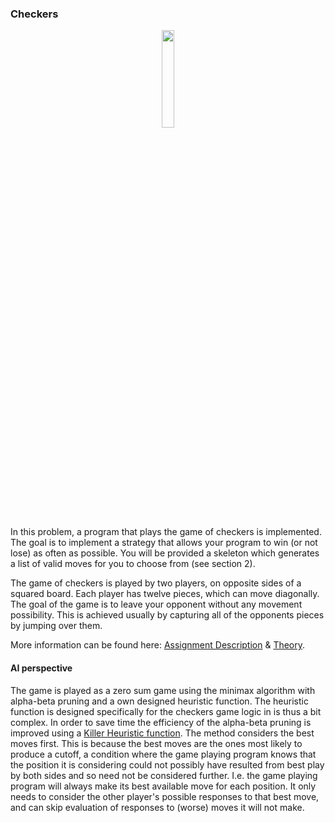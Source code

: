 ### Checkers
<p float="left" align='center'>  
  <img src='http://thinkartificial.org/wp-content/uploads/2007/07/180px-draughts.png' width="20%" height="20%"
 />

In this problem, a program that plays the game of checkers is implemented. The goal is to implement a strategy that 
allows your program to win (or not lose) as often as possible. You will be provided a skeleton which generates a list 
of valid moves for you to choose from (see section 2).

The game of checkers is played by two players, on opposite sides of a squared board. Each player has twelve pieces, which
can move diagonally. The goal of the game is to leave your opponent without any movement possibility. This is achieved usually 
by capturing all of the opponents pieces by jumping over them.


More information can be found here: [Assignment Description](https://kth.kattis.com/problems/kth.ai.checkers) & 
[Theory](https://github.com/alexandrahotti/Artificial-Intelligence/blob/master/Assignment2%20-%20Zero%20Sum%20Games/Assignment_Description.pdf).

#### AI perspective
The game is played as a zero sum game using the minimax algorithm with alpha-beta pruning and a own designed heuristic function. 
The heuristic function is designed specifically for the checkers game logic in is thus a bit complex. In order to save time the 
efficiency of the alpha-beta pruning is improved using a [Killer Heuristic function](https://en.wikipedia.org/wiki/Killer_heuristic). 
The method  considers the best moves first. This is because the best moves are the ones most likely to produce a cutoff, a condition 
where the game playing program knows that the position it is considering could not possibly have resulted from best play by both sides 
and so need not be considered further. I.e. the game playing program will always make its best available move for each position. It only
needs to consider the other player's possible responses to that best move, and can skip evaluation of responses to (worse) moves it will 
not make.

